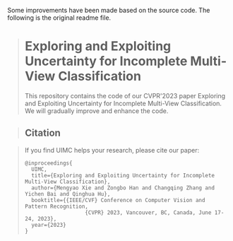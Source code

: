 Some improvements have been made based on the source code. The following is the original readme file.

> # Exploring and Exploiting Uncertainty for Incomplete Multi-View Classification
> This repository contains the code of our CVPR'2023 paper Exploring and Exploiting Uncertainty for Incomplete Multi-View Classification. We will gradually improve and enhance the code.

> ## Citation

> If you find UIMC helps your research, please cite our paper:
> ```
> @inproceedings{
>   UIMC,
>   title={Exploring and Exploiting Uncertainty for Incomplete Multi-View Classification},
>   author={Mengyao Xie and Zongbo Han and Changqing Zhang and Yichen Bai and Qinghua Hu},
>   booktitle={{IEEE/CVF} Conference on Computer Vision and Pattern Recognition,
>                    {CVPR} 2023, Vancouver, BC, Canada, June 17-24, 2023},
>   year={2023}
> }
> ```

